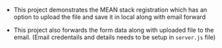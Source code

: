 - This project demonstrates the MEAN stack registration which has an option to upload the file and save it in local along with email forward


- This project also forwards the form data along with uploaded file to the email. (Email credentails and details needs to be setup in `server.js` file)
